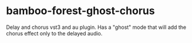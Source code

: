 # bamboo-forest-ghost-chorus
Delay and chorus vst3 and au plugin. Has a "ghost" mode that will add the chorus effect only to the delayed audio.
